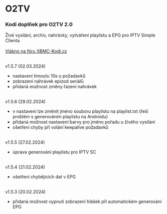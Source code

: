 <h1>O2TV</h1>
<p>
<h3>Kodi doplňek pro O2TV 2.0</h3>
<p>
Živé vysílání, archiv, nahrávky, vytváření playlistu a EPG pro IPTV Simple Clienta<br><br>
<a href="https://www.xbmc-kodi.cz/prispevek-o2tv">Vlákno na fóru XBMC-Kodi.cz</a><br><br>

v1.5.7 (02.03.2024)<br>
- nastavení timoutu 10s u požadavků<br>
- zobrazení náhrávek epizod seriálů<br>
- přidaná možnost změny řazení nahrávek<br><br>

v1.5.6 (29.02.2024)<br>
- v nastavení lze změnit jméno souboru playlistu na playlist.txt (řeší problém s generováním playlistu na Androidu)<br>
- přidaná možnost nastavení barvy pro jméno pořadu u živého vysílání<br>
- ošetření chyby při volání keepalive požadavků<br><br>

v1.5.5 (27.02.2024)<br>
- úprava generování playlistu pro IPTV SC<br><br>

v1.5.4 (21.02.2024)<br>
- ošetření chybějících dat v EPG<br><br>

v1.5.3 (20.02.2024)<br>
- přidaná možnost vypnutí zobrazení hlášek při automatickém generování EPG<br><br>
</p>
